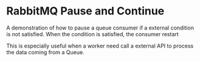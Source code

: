 # RabbitMQ Pause and Continue

A demonstration of how to pause a queue consumer if a external condition is not satisfied. When the condition is satisfied, the consumer restart

This is especially useful when a worker need call a external API to process the data coming from a Queue. 
